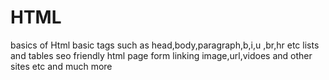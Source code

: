 # HTML
basics of Html
basic tags such as head,body,paragraph,b,i,u ,br,hr etc
lists and tables
seo friendly html page
form
linking image,url,vidoes and other sites etc
and much more
